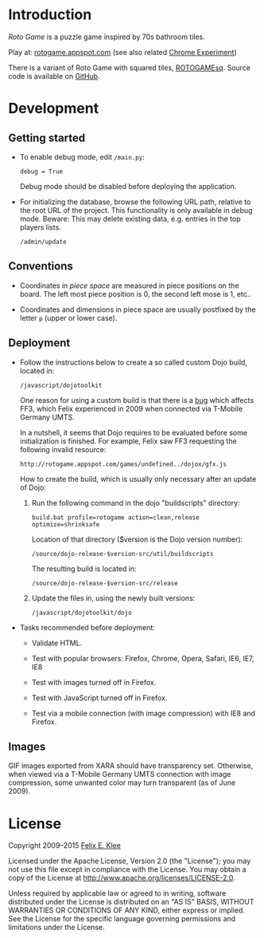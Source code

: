 Introduction
============

*Roto Game* is a puzzle game inspired by 70s bathroom tiles.

Play at: [rotogame.appspot.com][1] (see also related [Chrome Experiment][2])

There is a variant of Roto Game with squared tiles, [ROTOGAMEsq][3]. Source
code is available on [GitHub][4].


Development
===========

Getting started
---------------

  * To enable debug mode, edit `/main.py`:

        debug = True

    Debug mode should be disabled before deploying the application.

  * For initializing the database, browse the following URL path, relative to
    the root URL of the project. This functionality is only available in debug
    mode. Beware: This may delete existing data, e.g. entries in the top
    players lists.

        /admin/update


Conventions
-----------

  * Coordinates in *piece space* are measured in piece positions on the board.
    The left most piece position is 0, the second left mose is 1, etc..

  * Coordinates and dimensions in piece space are usually postfixed by the
    letter `p` (upper or lower case).


Deployment
----------

  * Follow the instructions below to create a so called custom Dojo build,
    located in:

        /javascript/dojotoolkit

    One reason for using a custom build is that there is a [bug][5] which
    affects FF3, which Felix experienced in 2009 when connected via T-Mobile
    Germany UMTS.

    In a nutshell, it seems that Dojo requires to be evaluated before some
    initialization is finished. For example, Felix saw FF3 requesting the
    following invalid resource:

        http://rotogame.appspot.com/games/undefined../dojox/gfx.js

    How to create the build, which is usually only necessary after an update of
    Dojo:

     1. Run the following command in the dojo "buildscripts" directory:

            build.bat profile=rotogame action=clean,release optimize=shrinksafe

        Location of that directory ($version is the Dojo version number):

            /source/dojo-release-$version-src/util/buildscripts

        The resulting build is located in:

            /source/dojo-release-$version-src/release

     2. Update the files in, using the newly built versions:

            /javascript/dojotoolkit/dojo

  * Tasks recommended before deployment:

      + Validate HTML.

      + Test with popular browsers: Firefox, Chrome, Opera, Safari, IE6, IE7,
        IE8

      + Test with images turned off in Firefox.

      + Test with JavaScript turned off in Firefox.

      + Test via a mobile connection (with image compression) with IE8 and
        Firefox.


Images
------

GIF images exported from XARA should have transparency set. Otherwise, when
viewed via a T-Mobile Germany UMTS connection with image compression, some
unwanted color may turn transparent (as of June 2009).


License
=======

Copyright 2009–2015 [Felix E. Klee](mailto:felix.klee@inka.de)

Licensed under the Apache License, Version 2.0 (the "License"); you may not use
this file except in compliance with the License. You may obtain a copy of the
License at <http://www.apache.org/licenses/LICENSE-2.0>.

Unless required by applicable law or agreed to in writing, software distributed
under the License is distributed on an "AS IS" BASIS, WITHOUT WARRANTIES OR
CONDITIONS OF ANY KIND, either express or implied. See the License for the
specific language governing permissions and limitations under the License.


[1]: http://rotogame.appspot.com/
[2]: http://www.chromeexperiments.com/detail/roto-game/
[3]: http://sq.rotogame.com/
[4]: https://github.com/feklee/rotogamesq
[5]: http://www.dojotoolkit.com/forum/dojo-foundation/general-discussion/firefox-3-fires-domcontentloaded-event-prematurely
